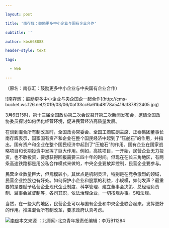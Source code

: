 ---
layout: post
title: '南存辉：鼓励更多中小企业与国有企业合作'
subtitle: ''
author: kbs668888
header-style: text
tags:
  - Web
---
（原名：南存汇：鼓励更多中小企业与中央国有企业合作）

![南存辉：鼓励更多中小企业与央企国企一起合作](http://cms-
bucket.ws.126.net/2019/03/06/0af33cc6a61b48f78a5419a187822405.jpg)

3月6日15时，第十三届全国政协第二次会议召开第二次新闻发布会，邀请全国政协委员探讨如何优化经营环境，促进民营经济高质量发展。

在谈到混合所有制改革时，全国政协常委会、全国工商联副主席、正泰集团董事长南存辉表示，国家国有资产和企业在整个国民经济中起到了“压舱石”的作用，并指出，国有资产和企业在整个国民经济中起到了“压舱石”的作用。国有企业在国家战略项目和长期投资中发挥了巨大作用。例如，高铁项目，一开始，民营企业无力投资，也不敢投资，要想获得回报需要三四十年的时间。但现在在长三角地区，有两条高速铁路都是用公私合作模式来做的，中央企业要放弃控制，民营企业要参与。

民营企业数量巨大，但规模较小。其优点是机制灵活，特别是在竞争激烈的领域，民营企业控股也有好处。如何保护小企业和股票的利益，小规模，如何发声？最重要的是要赋予私营企业现代企业制度、科学管理、建立董事会决策、总经理负责制、监事会监督制等，各司其职，依法治理企业，一切按规办事。S和法规。

当然，在一些大的地区，民营企业可以与国有企业和中央企业联合起来，发挥更好的作用。推进混合所有制改革，要求政府认真考虑。

[![李琮](http://img1.cache.netease.com/cnews/css13/img/end_news.png)](http://news.163.com/)本文来源
：北青网-北京青年报责任编辑：李万B11284

